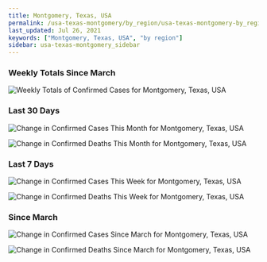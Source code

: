 ```yaml
---
title: Montgomery, Texas, USA
permalink: /usa-texas-montgomery/by_region/usa-texas-montgomery-by_region.html
last_updated: Jul 26, 2021
keywords: ["Montgomery, Texas, USA", "by region"]
sidebar: usa-texas-montgomery_sidebar
---
```


<h3>Weekly Totals Since March</h3>

![Weekly Totals of Confirmed Cases for Montgomery, Texas, USA](/covid_tracker/images/graphs/usa-texas-montgomery-weekly_totals_graph.png)

<h3>Last 30 Days</h3>

![Change in Confirmed Cases This Month for Montgomery, Texas, USA](/covid_tracker/images/graphs/usa-texas-montgomery-delta_confirmed-30_days_graph.png)

![Change in Confirmed Deaths This Month for Montgomery, Texas, USA](/covid_tracker/images/graphs/usa-texas-montgomery-delta_deaths-30_days_graph.png)

<h3>Last 7 Days</h3>

![Change in Confirmed Cases This Week for Montgomery, Texas, USA](/covid_tracker/images/graphs/usa-texas-montgomery-delta_confirmed-7_days_graph.png)

![Change in Confirmed Deaths This Week for Montgomery, Texas, USA](/covid_tracker/images/graphs/usa-texas-montgomery-delta_deaths-7_days_graph.png)

<h3>Since March</h3>

![Change in Confirmed Cases Since March for Montgomery, Texas, USA](/covid_tracker/images/graphs/usa-texas-montgomery-delta_confirmed-since_march_graph.png)

![Change in Confirmed Deaths Since March for Montgomery, Texas, USA](/covid_tracker/images/graphs/usa-texas-montgomery-delta_deaths-since_march_graph.png)
